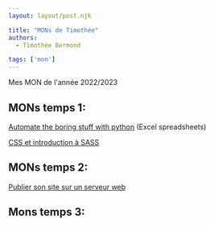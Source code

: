 ```yaml
---
layout: layout/post.njk

title: "MONs de Timothée"
authors:
  - Timothée Bermond

tags: ['mon']
---
```


<!-- début résumé -->
Mes MON de l'année 2022/2023
<!-- fin résumé -->

## MONs temps 1:

[Automate the boring stuff with python](./Mes_MON/gglAppsScript) (Excel spreadsheets)

[CSS et introduction à SASS](./Mes_MON/CSS)

## MONs temps 2:

[Publier son site sur un serveur web](./Mes_MON/ServeurWeb)

## Mons temps 3: